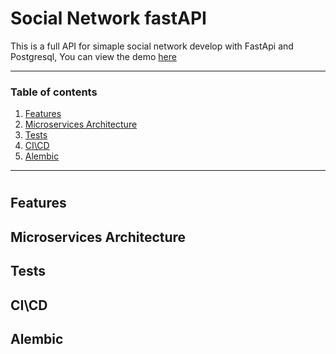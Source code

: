 # Social Network fastAPI
This is a full API for simaple social network develop with FastApi and Postgresql,
You can view the demo [here](https://www.social-network-fastapi.xyz/docs "here")

------------

### Table of contents
1. [Features](https://github.com/Yoad-Duani/social_network_fastAPI#Features "Features")
2. [Microservices Architecture](https://github.com/Yoad-Duani/social_network_fastAPI#Microservices-Architecture "Microservices Architecture")
3. [Tests](https://github.com/Yoad-Duani/social_network_fastAPI#Tests "Tests")
4. [CI\CD](https://github.com/Yoad-Duani/social_network_fastAPI#CI\CD "CI\CD")
5. [Alembic](https://github.com/Yoad-Duani/social_network_fastAPI#Alembic "Alembic")

------------



# 
# 
# 
# 
# 
# 
# 
# 
# 
# 
# 
# 
# 
# 
# 
# 
# 
# 
# 
# 
# 


## Features

## Microservices Architecture

## Tests

## CI\CD

## Alembic
